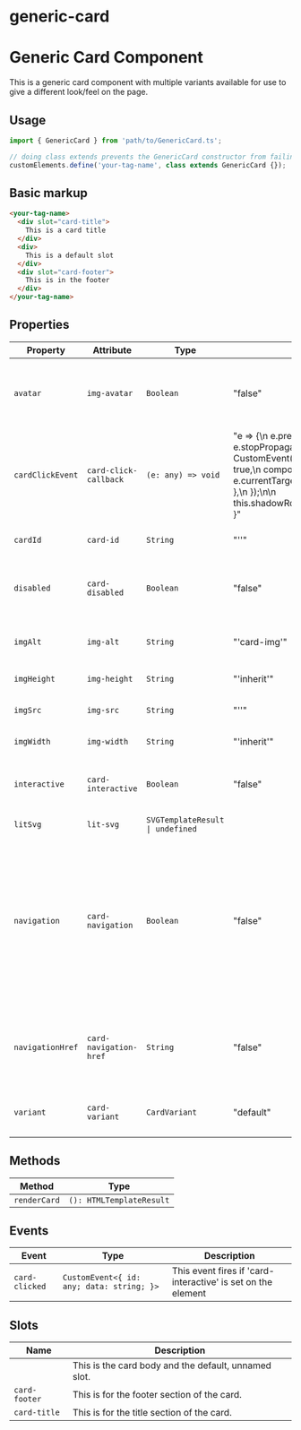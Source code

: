 # generic-card

# Generic Card Component
This is a generic card component with multiple variants available for use to give a different look/feel on the page.
## Usage

```typescript
import { GenericCard } from 'path/to/GenericCard.ts';

// doing class extends prevents the GenericCard constructor from failing to initialize in the current scope
customElements.define('your-tag-name', class extends GenericCard {});
```

## Basic markup

```html
<your-tag-name>
  <div slot="card-title">
    This is a card title
  </div>
  <div>
    This is a default slot
  </div>
  <div slot="card-footer">
    This is in the footer
  </div>
</your-tag-name>
```

## Properties

| Property         | Attribute              | Type                             | Default                                          | Description                                      |
|------------------|------------------------|----------------------------------|--------------------------------------------------|--------------------------------------------------|
| `avatar`         | `img-avatar`           | `Boolean`                        | "false"                                          | If attached to the element, this will make the img tag be circular like an avatar |
| `cardClickEvent` | `card-click-callback`  | `(e: any) => void`               | "e => {\n    e.preventDefault();\n    e.stopPropagation();\n    const clickEvent = new CustomEvent('card-clicked', {\n      bubbles: true,\n      composed: true,\n      detail: { id: e.currentTarget.id, data: 'this card was clicked' },\n    });\n\n    this.shadowRoot?.dispatchEvent(clickEvent);\n  }" |                                                  |
| `cardId`         | `card-id`              | `String`                         | "''"                                             | Sets the ID for the card internally              |
| `disabled`       | `card-disabled`        | `Boolean`                        | "false"                                          | If attached to the element, this disables the card from any interaction. |
| `imgAlt`         | `img-alt`              | `String`                         | "'card-img'"                                     | Sets the alt text for the <img> tag for accessibility reasons. |
| `imgHeight`      | `img-height`           | `String`                         | "'inherit'"                                      | Sets the height of the image.                    |
| `imgSrc`         | `img-src`              | `String`                         | "''"                                             | Sets the path for the image to be displayed      |
| `imgWidth`       | `img-width`            | `String`                         | "'inherit'"                                      | Sets the width of the image                      |
| `interactive`    | `card-interactive`     | `Boolean`                        | "false"                                          | If attached to the element, this makes the card appear to be clickable. |
| `litSvg`         | `lit-svg`              | `SVGTemplateResult \| undefined` |                                                  |                                                  |
| `navigation`     | `card-navigation`      | `Boolean`                        | "false"                                          | If attached to the element, this makes the card appear to be clickable and allows navigation to occur. This will show as a <a href=""></a> under the hood and a path will need to be provided in the element implementation. |
| `navigationHref` | `card-navigation-href` | `String`                         | "false"                                          | If attached to the element, this will assign the href to the card itself ready for navigation |
| `variant`        | `card-variant`         | `CardVariant`                    | "default"                                        | Describes the variant displayed for the card     |

## Methods

| Method       | Type                     |
|--------------|--------------------------|
| `renderCard` | `(): HTMLTemplateResult` |

## Events

| Event          | Type                                      | Description                                      |
|----------------|-------------------------------------------|--------------------------------------------------|
| `card-clicked` | `CustomEvent<{ id: any; data: string; }>` | This event fires if 'card-interactive' is set on the element |

## Slots

| Name          | Description                                      |
|---------------|--------------------------------------------------|
|               | This is the card body and the default, unnamed slot. |
| `card-footer` | This is for the footer section of the card.      |
| `card-title`  | This is for the title section of the card.       |
